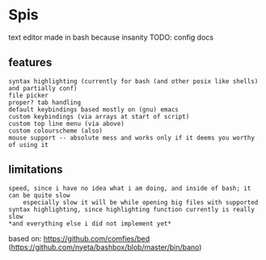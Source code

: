 # Spis

text editor made in bash because insanity
TODO: config docs

## features
	syntax highlighting (currently for bash (and other posix like shells) and partially conf)
	file picker
	proper? tab handling
	default keybindings based mostly on (gnu) emacs
	custom keybindings (via arrays at start of script)
	custom top line menu (via above)
	custom colourscheme (also)
	mouse support -- absolute mess and works only if it deems you worthy of using it

## limitations
	speed, since i have no idea what i am doing, and inside of bash; it can be quite slow
		especially slow it will be while opening big files with supported syntax highlighting, since highlighting function currently is really slow
	*and everything else i did not implement yet*

based on: https://github.com/comfies/bed (https://github.com/nyeta/bashbox/blob/master/bin/bano)
